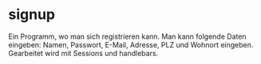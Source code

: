 # signup
Ein Programm, wo man sich registrieren kann. Man kann folgende Daten eingeben: Namen, Passwort, E-Mail, Adresse, PLZ und Wohnort eingeben. Gearbeitet wird mit Sessions und handlebars. 
